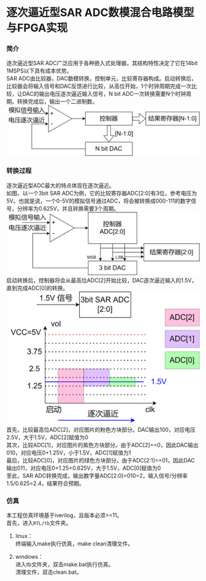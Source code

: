 # 逐次逼近型SAR ADC数模混合电路模型与FPGA实现

### 简介
逐次逼近型SAR ADC广泛应用于各种嵌入式处理器，其结构特性决定了它在14bit 1MSPS以下具有成本优势。  
SAR ADC由比较器，DAC数模转换，控制单元，比较寄存器构成。启动转换后，比较器会将输入信号和DAC反馈进行比较，从高位开始，1个时钟周期完成一次比较，让DAC的输出电压逐次逼近输入信号，N bit ADC一次转换需要N个时钟周期。转换完成后，输出一个二进制数。  
![SAR ADC](%E7%B3%BB%E7%BB%9F%E7%BB%93%E6%9E%84.png)

### 转换过程
逐次逼近型ADC最大的特点体现在逐次逼近。  
如图，以一个3bit SAR ADC为例，它的比较寄存器ADC[2:0]有3位，参考电压为5V。也就是说，一个0-5V的模拟信号通过ADC，将会被转换成000-111的数字信号，分辨率为0.625V，并且转换需要3个周期。  
![输入图片说明](3b%E7%BB%93%E6%9E%84.png)
启动转换后，控制器将会从最高位ADC[2]开始比较，DAC逐次逼近输入的1.5V，直到完成ADC[0]的转换。  
![流程](%E9%80%90%E6%AC%A1%E9%80%BC%E8%BF%91.png) 
首先，比较最高位ADC[2]，对应图片的粉色方块部分。DAC输出100，对应电压2.5V，大于1.5V，ADC[2]赋值为0  
其次，比较ADC[1]，对应图片的紫色方块部分。由于ADC[2]==0，因此DAC输出010，对应电压0+1.25V，小于1.5V，ADC[1]赋值为1  
最后，比较ADC[0]，对应图片的绿色方块部分。由于ADC[2:1]==01，因此DAC输出011，对应电压0+1.25+0.625V，大于1.5V，ADC[0]赋值为0  
至此，SAR ADC转换完成，输出数字量ADC[2:0]=010=2，输入信号/分辨率1.5/0.625=2.4，结果符合预期。  

### 仿真
本工程仿真环境基于iverilog，且版本必须>=11。  
首先，进入`RTL/tb`文件夹。  
1. linux：  
终端输入make执行仿真，make clean清理文件。  

2. windows：  
进入tb文件夹，双击make.bat执行仿真。  
清理文件，双击clean.bat。  